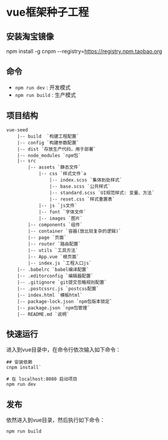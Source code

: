 # vue框架种子工程

## 安装淘宝镜像
npm install -g cnpm --registry=https://registry.npm.taobao.org 

## 命令

- `npm run dev` : 开发模式
- `npm run build` : 生产模式

## 项目结构

```
vue-seed
    |-- build  `构建工程配置`
    |-- config `构建参数配置`
    |-- dist `存放生产代码，用于部署`
    |-- node_modules `npm包`
    |-- src
        |-- assets `静态文件`
            |-- css `样式文件`a
                |-- index.scss `集体到处样式`
                |-- base.scss `公共样式`
                |-- standard.scss `UI规范样式: 变量、方法`
                |-- reset.css `样式重置表`
            |-- js `js文件`
            |-- font `字体文件`
            |-- images `图片`
        |-- components `组件`
        |-- container `容器(放比较复杂的逻辑)`
        |-- page `页面`
        |-- router `路由配置`
        |-- utils `工具方法`
        |-- App.vue `根页面`
        |-- index.js `工程入口js`
    |-- .babelrc `babel编译配置`
    |-- .editorconfig `编辑器配置`
    |-- .gitignore `git提交忽略规则配置`
    |-- .postcssrc.js `postcss配置`
    |-- index.html `模板html`
    |-- package-lock.json `npm包版本锁定`
    |-- package.json `npm包管理`
    |-- README.md `说明`
```

## 快速运行 
进入到vue目录中，在命令行依次输入如下命令：  

```
## 安装依赖
cnpm install`

# 在 localhost:8080 启动项目
npm run dev
```  

## 发布
依然进入到vue目录，然后执行如下命令：  

```
npm run build
```  